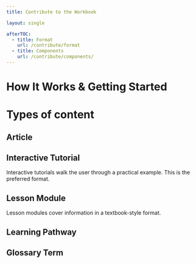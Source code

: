 ```yaml
---
title: Contribute to the Workbook

layout: single

afterTOC:
  - title: Format
    url: /contribute/format
  - title: Components
    url: /contribute/components/
---
```


# How It Works & Getting Started


# Types of content

## Article

## Interactive Tutorial

Interactive tutorials walk the user through a practical example.  This is the preferred format.

## Lesson Module

Lesson modules cover information in a textbook-style format.

## Learning Pathway

## Glossary Term